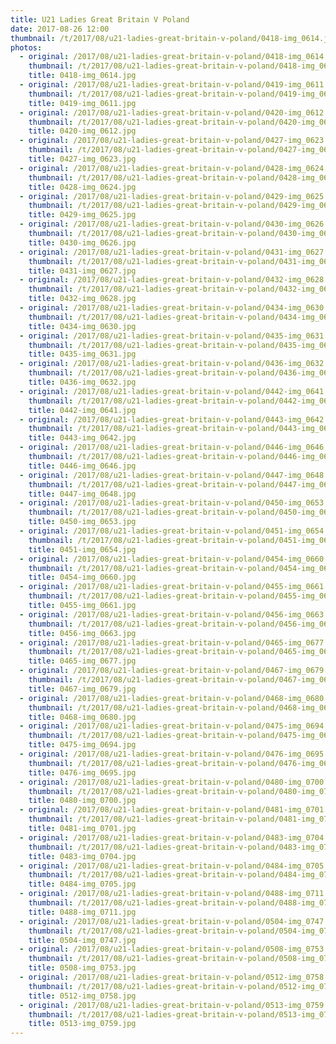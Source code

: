 ```yaml
---
title: U21 Ladies Great Britain V Poland
date: 2017-08-26 12:00
thumbnail: /t/2017/08/u21-ladies-great-britain-v-poland/0418-img_0614.jpg
photos:
  - original: /2017/08/u21-ladies-great-britain-v-poland/0418-img_0614.jpg
    thumbnail: /t/2017/08/u21-ladies-great-britain-v-poland/0418-img_0614.jpg
    title: 0418-img_0614.jpg
  - original: /2017/08/u21-ladies-great-britain-v-poland/0419-img_0611.jpg
    thumbnail: /t/2017/08/u21-ladies-great-britain-v-poland/0419-img_0611.jpg
    title: 0419-img_0611.jpg
  - original: /2017/08/u21-ladies-great-britain-v-poland/0420-img_0612.jpg
    thumbnail: /t/2017/08/u21-ladies-great-britain-v-poland/0420-img_0612.jpg
    title: 0420-img_0612.jpg
  - original: /2017/08/u21-ladies-great-britain-v-poland/0427-img_0623.jpg
    thumbnail: /t/2017/08/u21-ladies-great-britain-v-poland/0427-img_0623.jpg
    title: 0427-img_0623.jpg
  - original: /2017/08/u21-ladies-great-britain-v-poland/0428-img_0624.jpg
    thumbnail: /t/2017/08/u21-ladies-great-britain-v-poland/0428-img_0624.jpg
    title: 0428-img_0624.jpg
  - original: /2017/08/u21-ladies-great-britain-v-poland/0429-img_0625.jpg
    thumbnail: /t/2017/08/u21-ladies-great-britain-v-poland/0429-img_0625.jpg
    title: 0429-img_0625.jpg
  - original: /2017/08/u21-ladies-great-britain-v-poland/0430-img_0626.jpg
    thumbnail: /t/2017/08/u21-ladies-great-britain-v-poland/0430-img_0626.jpg
    title: 0430-img_0626.jpg
  - original: /2017/08/u21-ladies-great-britain-v-poland/0431-img_0627.jpg
    thumbnail: /t/2017/08/u21-ladies-great-britain-v-poland/0431-img_0627.jpg
    title: 0431-img_0627.jpg
  - original: /2017/08/u21-ladies-great-britain-v-poland/0432-img_0628.jpg
    thumbnail: /t/2017/08/u21-ladies-great-britain-v-poland/0432-img_0628.jpg
    title: 0432-img_0628.jpg
  - original: /2017/08/u21-ladies-great-britain-v-poland/0434-img_0630.jpg
    thumbnail: /t/2017/08/u21-ladies-great-britain-v-poland/0434-img_0630.jpg
    title: 0434-img_0630.jpg
  - original: /2017/08/u21-ladies-great-britain-v-poland/0435-img_0631.jpg
    thumbnail: /t/2017/08/u21-ladies-great-britain-v-poland/0435-img_0631.jpg
    title: 0435-img_0631.jpg
  - original: /2017/08/u21-ladies-great-britain-v-poland/0436-img_0632.jpg
    thumbnail: /t/2017/08/u21-ladies-great-britain-v-poland/0436-img_0632.jpg
    title: 0436-img_0632.jpg
  - original: /2017/08/u21-ladies-great-britain-v-poland/0442-img_0641.jpg
    thumbnail: /t/2017/08/u21-ladies-great-britain-v-poland/0442-img_0641.jpg
    title: 0442-img_0641.jpg
  - original: /2017/08/u21-ladies-great-britain-v-poland/0443-img_0642.jpg
    thumbnail: /t/2017/08/u21-ladies-great-britain-v-poland/0443-img_0642.jpg
    title: 0443-img_0642.jpg
  - original: /2017/08/u21-ladies-great-britain-v-poland/0446-img_0646.jpg
    thumbnail: /t/2017/08/u21-ladies-great-britain-v-poland/0446-img_0646.jpg
    title: 0446-img_0646.jpg
  - original: /2017/08/u21-ladies-great-britain-v-poland/0447-img_0648.jpg
    thumbnail: /t/2017/08/u21-ladies-great-britain-v-poland/0447-img_0648.jpg
    title: 0447-img_0648.jpg
  - original: /2017/08/u21-ladies-great-britain-v-poland/0450-img_0653.jpg
    thumbnail: /t/2017/08/u21-ladies-great-britain-v-poland/0450-img_0653.jpg
    title: 0450-img_0653.jpg
  - original: /2017/08/u21-ladies-great-britain-v-poland/0451-img_0654.jpg
    thumbnail: /t/2017/08/u21-ladies-great-britain-v-poland/0451-img_0654.jpg
    title: 0451-img_0654.jpg
  - original: /2017/08/u21-ladies-great-britain-v-poland/0454-img_0660.jpg
    thumbnail: /t/2017/08/u21-ladies-great-britain-v-poland/0454-img_0660.jpg
    title: 0454-img_0660.jpg
  - original: /2017/08/u21-ladies-great-britain-v-poland/0455-img_0661.jpg
    thumbnail: /t/2017/08/u21-ladies-great-britain-v-poland/0455-img_0661.jpg
    title: 0455-img_0661.jpg
  - original: /2017/08/u21-ladies-great-britain-v-poland/0456-img_0663.jpg
    thumbnail: /t/2017/08/u21-ladies-great-britain-v-poland/0456-img_0663.jpg
    title: 0456-img_0663.jpg
  - original: /2017/08/u21-ladies-great-britain-v-poland/0465-img_0677.jpg
    thumbnail: /t/2017/08/u21-ladies-great-britain-v-poland/0465-img_0677.jpg
    title: 0465-img_0677.jpg
  - original: /2017/08/u21-ladies-great-britain-v-poland/0467-img_0679.jpg
    thumbnail: /t/2017/08/u21-ladies-great-britain-v-poland/0467-img_0679.jpg
    title: 0467-img_0679.jpg
  - original: /2017/08/u21-ladies-great-britain-v-poland/0468-img_0680.jpg
    thumbnail: /t/2017/08/u21-ladies-great-britain-v-poland/0468-img_0680.jpg
    title: 0468-img_0680.jpg
  - original: /2017/08/u21-ladies-great-britain-v-poland/0475-img_0694.jpg
    thumbnail: /t/2017/08/u21-ladies-great-britain-v-poland/0475-img_0694.jpg
    title: 0475-img_0694.jpg
  - original: /2017/08/u21-ladies-great-britain-v-poland/0476-img_0695.jpg
    thumbnail: /t/2017/08/u21-ladies-great-britain-v-poland/0476-img_0695.jpg
    title: 0476-img_0695.jpg
  - original: /2017/08/u21-ladies-great-britain-v-poland/0480-img_0700.jpg
    thumbnail: /t/2017/08/u21-ladies-great-britain-v-poland/0480-img_0700.jpg
    title: 0480-img_0700.jpg
  - original: /2017/08/u21-ladies-great-britain-v-poland/0481-img_0701.jpg
    thumbnail: /t/2017/08/u21-ladies-great-britain-v-poland/0481-img_0701.jpg
    title: 0481-img_0701.jpg
  - original: /2017/08/u21-ladies-great-britain-v-poland/0483-img_0704.jpg
    thumbnail: /t/2017/08/u21-ladies-great-britain-v-poland/0483-img_0704.jpg
    title: 0483-img_0704.jpg
  - original: /2017/08/u21-ladies-great-britain-v-poland/0484-img_0705.jpg
    thumbnail: /t/2017/08/u21-ladies-great-britain-v-poland/0484-img_0705.jpg
    title: 0484-img_0705.jpg
  - original: /2017/08/u21-ladies-great-britain-v-poland/0488-img_0711.jpg
    thumbnail: /t/2017/08/u21-ladies-great-britain-v-poland/0488-img_0711.jpg
    title: 0488-img_0711.jpg
  - original: /2017/08/u21-ladies-great-britain-v-poland/0504-img_0747.jpg
    thumbnail: /t/2017/08/u21-ladies-great-britain-v-poland/0504-img_0747.jpg
    title: 0504-img_0747.jpg
  - original: /2017/08/u21-ladies-great-britain-v-poland/0508-img_0753.jpg
    thumbnail: /t/2017/08/u21-ladies-great-britain-v-poland/0508-img_0753.jpg
    title: 0508-img_0753.jpg
  - original: /2017/08/u21-ladies-great-britain-v-poland/0512-img_0758.jpg
    thumbnail: /t/2017/08/u21-ladies-great-britain-v-poland/0512-img_0758.jpg
    title: 0512-img_0758.jpg
  - original: /2017/08/u21-ladies-great-britain-v-poland/0513-img_0759.jpg
    thumbnail: /t/2017/08/u21-ladies-great-britain-v-poland/0513-img_0759.jpg
    title: 0513-img_0759.jpg
---
```

